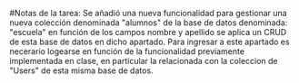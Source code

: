 #Notas de la tarea:
Se añadió una nueva funcionalidad para gestionar una nueva colección denominada "alumnos" de la base de datos denominada: "escuela" en función de los campos nombre y apellido  se aplica un CRUD de esta base de datos en dicho apartado. 
Para ingresar a este apartado es necerario logearse en función de la funcionalidad previamente implementada en clase, en particular  la relacionada con la coleccion de "Users" de esta misma base de datos.
